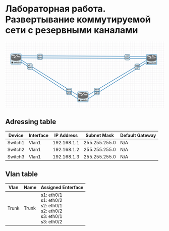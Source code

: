 # Лабораторная работа. Развертывание коммутируемой сети с резервными каналами
![](https://github.com/tatujo2/networks/blob/main/screenshots/2.1.png)
## Adressing table 
| Device | Interface | IP Address |  Subnet Mask | Default Gateway|
|--------|-----------|------------|--------------|----------------|
| Switch1| Vlan1     | 192.168.1.1| 255.255.255.0|       N/A      |
| Switch2| Vlan1     | 192.168.1.2| 255.255.255.0|       N/A      |
| Switch3| Vlan1     | 192.168.1.3| 255.255.255.0|       N/A      |

## Vlan table
|Vlan|Name|Assigned Enterface|
|-|-|-|
|Trunk|Trunk| s1: eth0/1 <br> s1: eth0/2 <br> s2: eth0/1 <br> s2: eth0/2 <br> s3: eth0/1 <br> s3: eth0/2 <br>| 
